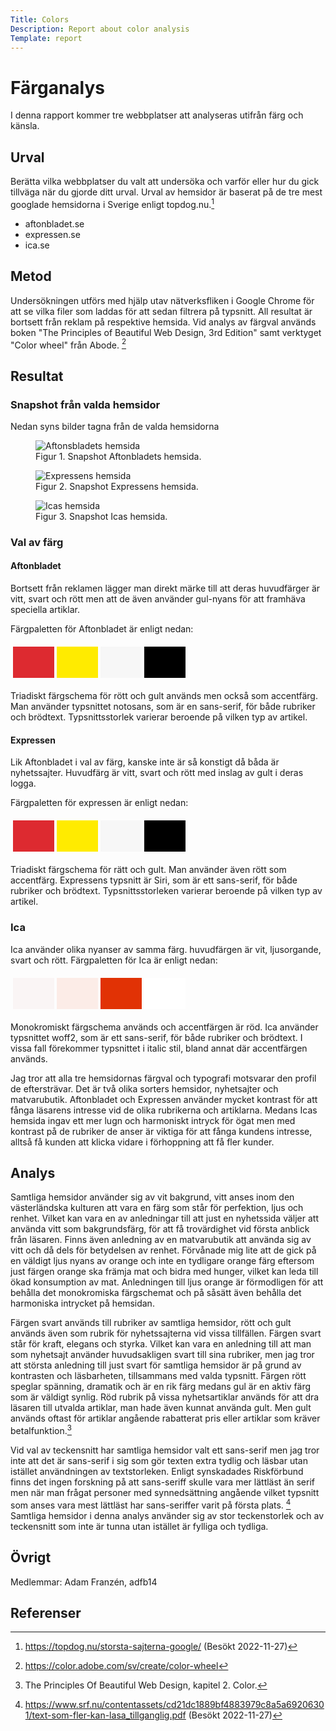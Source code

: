 ```yaml
---
Title: Colors
Description: Report about color analysis
Template: report
---
```


Färganalys
=======================

I denna rapport kommer tre webbplatser att analyseras utifrån färg och känsla.

Urval
-----------------------

Berätta vilka webbplatser du valt att undersöka och varför eller hur du gick tillväga när du gjorde ditt urval.
Urval av hemsidor är baserat på de tre mest googlade hemsidorna i Sverige enligt topdog.nu.[^1]
- aftonbladet.se
- expressen.se
- ica.se

Metod
-----------------------

Undersökningen utförs med hjälp utav nätverksfliken i Google Chrome för att se vilka filer som laddas för att sedan filtrera på typsnitt. All resultat är bortsett från reklam på respektive hemsida.
Vid analys av färgval används boken "The Principles of Beautiful Web Design, 3rd Edition" samt verktyget "Color wheel" från Abode. [^2]

Resultat
-----------------------

### Snapshot från valda hemsidor

Nedan syns bilder tagna från de valda hemsidorna

<figure>
    <img src="%base_url%/assets/img/rapport/colors/aftonbladet.jpg" alt="Aftonsbladets hemsida">
    <figcaption>Figur 1. Snapshot Aftonbladets hemsida.</figcaption>
</figure>

<figure>
    <img src="%base_url%/assets/img/rapport/colors/expressen.jpg" alt="Expressens hemsida">
    <figcaption>Figur 2. Snapshot Expressens hemsida.</figcaption>
</figure>

<figure>
    <img src="%base_url%/assets/img/rapport/colors/ica.jpg" alt="Icas hemsida">
    <figcaption>Figur 3. Snapshot Icas hemsida.</figcaption>
</figure>

### Val av färg

#### Aftonbladet
Bortsett från reklamen lägger man direkt märke till att deras huvudfärger är vitt, svart och rött men att de även använder gul-nyans för att framhäva speciella artiklar.

Färgpaletten för Aftonbladet är enligt nedan:
<table style="border-spacing: 4px; border-collapse: separate">
<tr>
<td style="height: 50px; width: 50px; background-color: #DD2A30">
<td style="height: 50px; width: 50px; background-color: #FFEB00">
<td style="height: 50px; width: 50px; background-color: #F7F7F7">
<td style="height: 50px; width: 50px; background-color: #000000">
</tr>
</table>
Triadiskt färgschema för rött och gult används men också som accentfärg.
Man använder typsnittet notosans, som är en sans-serif, för både rubriker och brödtext.
Typsnittsstorlek varierar beroende på vilken typ av artikel.

#### Expressen
Lik Aftonbladet i val av färg, kanske inte är så konstigt då båda är nyhetssajter.
Huvudfärg är vitt, svart och rött med inslag av gult i deras logga.

Färgpaletten för expressen är enligt nedan:
<table style="border-spacing: 4px; border-collapse: separate">
<tr>
<td style="height: 50px; width: 50px; background-color: #DD2A30">
<td style="height: 50px; width: 50px; background-color: #FFEB00">
<td style="height: 50px; width: 50px; background-color: #F7F7F7">
<td style="height: 50px; width: 50px; background-color: #000000">
</tr>
</table>
Triadiskt färgschema för rätt och gult. Man använder även rött som accentfärg.
Expressens typsnitt är Siri, som är ett sans-serif, för både rubriker och brödtext.
Typsnittsstorleken varierar beroende på vilken typ av artikel.

### Ica
Ica använder olika nyanser av samma färg.
huvudfärgen är vit, ljusorgande, svart och rött.
Färgpaletten för Ica är enligt nedan:
<table style="border-spacing: 4px; border-collapse: separate">
<tr>
<td style="height: 50px; width: 50px; background-color: #FAF5F5">
<td style="height: 50px; width: 50px; background-color: #FCECE7">
<td style="height: 50px; width: 50px; background-color: #E13205">
<td style="height: 50px; width: 50px; background-color: #FFFFFF">
</tr>
</table>
Monokromiskt färgschema används och accentfärgen är röd.
Ica använder typsnittet woff2, som är ett sans-serif, för både rubriker och brödtext.
I vissa fall förekommer typsnittet i italic stil, bland annat där accentfärgen används.


Jag tror att alla tre hemsidornas färgval och typografi motsvarar den profil de eftersträvar.
Det är två olika sorters hemsidor, nyhetsajter och matvarubutik. Aftonbladet och Expressen använder mycket kontrast för att fånga
läsarens intresse vid de olika rubrikerna och artiklarna.
Medans Icas hemsida ingav ett mer lugn och harmoniskt intryck för ögat men med kontrast på de rubriker de anser är
viktiga för att fånga kundens intresse, alltså få kunden att klicka vidare i förhoppning att få fler kunder.

Analys
-----------------------
Samtliga hemsidor använder sig av vit bakgrund, vitt anses inom den västerländska kulturen att vara en färg som står för perfektion, ljus och renhet.
Vilket kan vara en av anledningar till att just en nyhetssida väljer att använda vitt som bakgrundsfärg, för att få trovärdighet vid första anblick från läsaren. Finns även anledning av en matvarubutik att använda sig av vitt och då dels för betydelsen av renhet. Förvånade mig lite att de gick på en väldigt ljus nyans av orange och inte en tydligare orange färg eftersom just färgen orange ska främja mat och bidra med hunger, vilket kan leda till ökad konsumption av mat. Anledningen till ljus orange är förmodligen för att behålla det monokromiska färgschemat och på såsätt även behålla det harmoniska intrycket på hemsidan.

Färgen svart används till rubriker av samtliga hemsidor, rött och gult används även som rubrik för nyhetssajterna vid vissa tillfällen. Färgen svart står för kraft, elegans och styrka. Vilket kan vara en anledning till att man som nyhetsajt använder 
huvudsakligen svart till sina rubriker, men jag tror att största anledning till just svart för samtliga hemsidor är på grund av kontrasten och läsbarheten, tillsammans med valda typsnitt.
Färgen rött speglar spänning, dramatik och är en rik färg medans gul är en aktiv färg som är väldigt synlig.
Röd rubrik på vissa nyhetsartiklar används för att dra läsaren till utvalda artiklar, man hade även kunnat använda gult. Men gult används oftast för artiklar angående rabatterat pris eller artiklar som kräver betalfunktion.[^3]

Vid val av teckensnitt har samtliga hemsidor valt ett sans-serif men jag tror inte att det är sans-serif i sig som gör texten extra tydlig och läsbar utan istället användningen av textstorleken.
Enligt synskadades Riskförbund finns det ingen forskning på att sans-seriff skulle vara mer lättläst än serif men när man frågat personer med synnedsättning angående vilket typsnitt som anses vara mest lättläst har sans-seriffer varit på första plats. [^4]
Samtliga hemsidor i denna analys använder sig av stor teckenstorlek och av teckensnitt som inte är tunna utan istället är fylliga och tydliga.

Övrigt
-----------------------

Medlemmar:
Adam Franzén, adfb14

Referenser
-----------------------
[^1]: https://topdog.nu/storsta-sajterna-google/ (Besökt 2022-11-27)
[^2]: https://color.adobe.com/sv/create/color-wheel
[^3]: The Principles Of Beautiful Web Design, kapitel 2. Color.
[^4]: https://www.srf.nu/contentassets/cd21dc1889bf4883979c8a5a69206301/text-som-fler-kan-lasa_tillganglig.pdf (Besökt 2022-11-27)